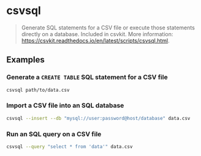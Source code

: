 # csvsql

> Generate SQL statements for a CSV file or execute those statements directly on a database. Included in csvkit. More information: <https://csvkit.readthedocs.io/en/latest/scripts/csvsql.html>.

## Examples

### Generate a `CREATE TABLE` SQL statement for a CSV file

```bash
csvsql path/to/data.csv
```

### Import a CSV file into an SQL database

```bash
csvsql --insert --db "mysql://user:password@host/database" data.csv
```

### Run an SQL query on a CSV file

```bash
csvsql --query "select * from 'data'" data.csv
```
